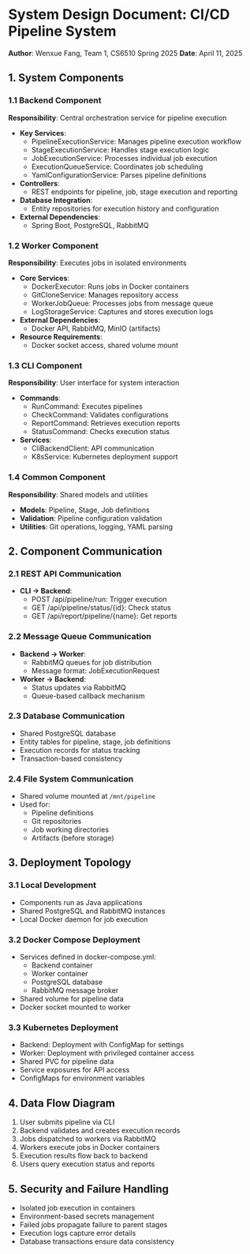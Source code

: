 # System Design Document: CI/CD Pipeline System

**Author**: Wenxue Fang, Team 1, CS6510 Spring 2025
**Date**: April 11, 2025

## 1. System Components

### 1.1 Backend Component
**Responsibility**: Central orchestration service for pipeline execution
- **Key Services**:
    - PipelineExecutionService: Manages pipeline execution workflow
    - StageExecutionService: Handles stage execution logic
    - JobExecutionService: Processes individual job execution
    - ExecutionQueueService: Coordinates job scheduling
    - YamlConfigurationService: Parses pipeline definitions
- **Controllers**:
    - REST endpoints for pipeline, job, stage execution and reporting
- **Database Integration**:
    - Entity repositories for execution history and configuration
- **External Dependencies**:
    - Spring Boot, PostgreSQL, RabbitMQ

### 1.2 Worker Component
**Responsibility**: Executes jobs in isolated environments
- **Core Services**:
    - DockerExecutor: Runs jobs in Docker containers
    - GitCloneService: Manages repository access
    - WorkerJobQueue: Processes jobs from message queue
    - LogStorageService: Captures and stores execution logs
- **External Dependencies**:
    - Docker API, RabbitMQ, MinIO (artifacts)
- **Resource Requirements**:
    - Docker socket access, shared volume mount

### 1.3 CLI Component
**Responsibility**: User interface for system interaction
- **Commands**:
    - RunCommand: Executes pipelines
    - CheckCommand: Validates configurations
    - ReportCommand: Retrieves execution reports
    - StatusCommand: Checks execution status
- **Services**:
    - CliBackendClient: API communication
    - K8sService: Kubernetes deployment support

### 1.4 Common Component
**Responsibility**: Shared models and utilities
- **Models**: Pipeline, Stage, Job definitions
- **Validation**: Pipeline configuration validation
- **Utilities**: Git operations, logging, YAML parsing

## 2. Component Communication

### 2.1 REST API Communication
- **CLI → Backend**:
    - POST /api/pipeline/run: Trigger execution
    - GET /api/pipeline/status/{id}: Check status
    - GET /api/report/pipeline/{name}: Get reports

### 2.2 Message Queue Communication
- **Backend → Worker**:
    - RabbitMQ queues for job distribution
    - Message format: JobExecutionRequest
- **Worker → Backend**:
    - Status updates via RabbitMQ
    - Queue-based callback mechanism

### 2.3 Database Communication
- Shared PostgreSQL database
- Entity tables for pipeline, stage, job definitions
- Execution records for status tracking
- Transaction-based consistency

### 2.4 File System Communication
- Shared volume mounted at `/mnt/pipeline`
- Used for:
    - Pipeline definitions
    - Git repositories
    - Job working directories
    - Artifacts (before storage)

## 3. Deployment Topology

### 3.1 Local Development
- Components run as Java applications
- Shared PostgreSQL and RabbitMQ instances
- Local Docker daemon for job execution

### 3.2 Docker Compose Deployment
- Services defined in docker-compose.yml:
    - Backend container
    - Worker container
    - PostgreSQL database
    - RabbitMQ message broker
- Shared volume for pipeline data
- Docker socket mounted to worker

### 3.3 Kubernetes Deployment
- Backend: Deployment with ConfigMap for settings
- Worker: Deployment with privileged container access
- Shared PVC for pipeline data
- Service exposures for API access
- ConfigMaps for environment variables

## 4. Data Flow Diagram
1. User submits pipeline via CLI
2. Backend validates and creates execution records
3. Jobs dispatched to workers via RabbitMQ
4. Workers execute jobs in Docker containers
5. Execution results flow back to backend
6. Users query execution status and reports

## 5. Security and Failure Handling
- Isolated job execution in containers
- Environment-based secrets management
- Failed jobs propagate failure to parent stages
- Execution logs capture error details
- Database transactions ensure data consistency